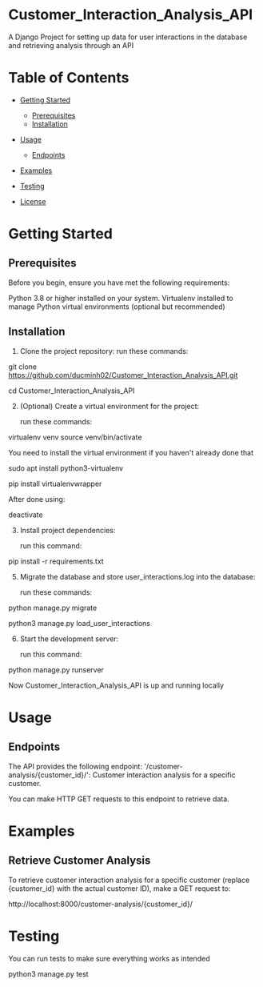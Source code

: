 # Customer_Interaction_Analysis_API
A Django Project for setting up data for user interactions in the database and retrieving analysis through an API

# Table of Contents

- [Getting Started](#getting-started)
  - [Prerequisites](#prerequisites)
  - [Installation](#installation)
    
- [Usage](#usage)
  - [Endpoints](#endpoints)
    
- [Examples](#examples)

- [Testing](#testing)
  
- [License](#license)

# Getting Started

## Prerequisites

Before you begin, ensure you have met the following requirements:

Python 3.8 or higher installed on your system.
Virtualenv installed to manage Python virtual environments (optional but recommended)

## Installation
1. Clone the project repository:
   run these commands:

git clone https://github.com/ducminh02/Customer_Interaction_Analysis_API.git

cd Customer_Interaction_Analysis_API

  
2. (Optional) Create a virtual environment for the project:

   run these commands:

virtualenv venv
source venv/bin/activate

You need to install the virtual environment if you haven't already done that

sudo apt install python3-virtualenv

pip install virtualenvwrapper

After done using:

deactivate


3. Install project dependencies:

   run this command:

pip install -r requirements.txt



5. Migrate the database and store user_interactions.log into the database:

   run these commands:

python manage.py migrate

python3 manage.py load_user_interactions



6. Start the development server:

   run this command:

python manage.py runserver



Now Customer_Interaction_Analysis_API is up and running locally

# Usage


## Endpoints
The API provides the following endpoint:
'/customer-analysis/{customer_id}/': Customer interaction analysis for a specific customer.

You can make HTTP GET requests to this endpoint to retrieve data.

# Examples


## Retrieve Customer Analysis


To retrieve customer interaction analysis for a specific customer (replace {customer_id} with the actual customer ID), make a GET request to:

http://localhost:8000/customer-analysis/{customer_id}/

# Testing
You can run tests to make sure everything works as intended


python3 manage.py test











